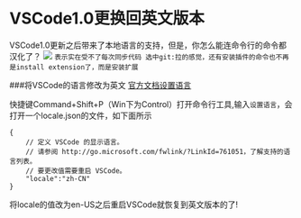 # VSCode1.0更换回英文版本
VSCode1.0更新之后带来了本地语言的支持，但是，你怎么能连命令行的命令都汉化了？
![](https://pic.mylonly.com/2016-05-04-14623468922061.jpg)
`表示实在受不了每次同步代码 选中git:拉的感觉，还有安装插件的命令也不再是install extension了，而是安装扩展`

###将VSCode的语言修改为英文
[官方文档设置语言](https://code.visualstudio.com/docs/customization/locales)

快捷键Command+Shift+P（Win下为Control）打开命令行工具,输入`设置语言`，会打开一个locale.json的文件，如下面所示

```
{
	// 定义 VSCode 的显示语言。
	// 请参阅 http://go.microsoft.com/fwlink/?LinkId=761051，了解支持的语言列表。
	// 要更改值需要重启 VSCode。
	"locale":"zh-CN" 
}
```
将locale的值改为en-US之后重启VSCode就恢复到英文版本的了!


